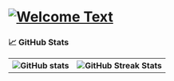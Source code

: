 <!DOCTYPE html>
<html lang="en">
<head>
  <meta charset="UTF-8">
  <meta name="viewport" content="width=device-width, initial-scale=1.0">
</head>
<body>

<h1>
  <a href="#">
    <img src="https://readme-typing-svg.herokuapp.com?lines=Hello,+There!+👋;This+is+Manish+Yadav...." alt="Welcome Text">
  </a>
</h1>
<h3 align="left">📈 GitHub Stats</h3>
  <table class="contact-table" style="border:none;">
  <tr>
    <th>
      <img align="center" src="https://github-readme-stats.vercel.app/api?username=manishsubachchanyadav&show_icons=true&theme=radical" alt="GitHub stats" />
    </th>
    <th>
      <img align="center" src="https://github-readme-streak-stats.herokuapp.com/?user=manishsubachchanyadav&theme=radical" alt="GitHub Streak Stats" />
    </th>
  </tr>
</table>

</body>
</html>
